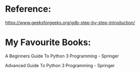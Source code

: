 # Reference:

https://www.geeksforgeeks.org/gdb-step-by-step-introduction/

# My Favourite Books:

A Beginners Guide To Python 3 Programming - Springer

Advanced Guide To Python 3 Programming - Springer 
